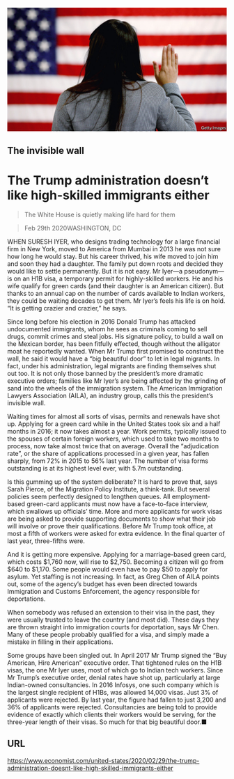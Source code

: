 ![](./images/20200229_USP004_0.jpg)

## The invisible wall

# The Trump administration doesn’t like high-skilled immigrants either

> The White House is quietly making life hard for them

> Feb 29th 2020WASHINGTON, DC

WHEN SURESH IYER, who designs trading technology for a large financial firm in New York, moved to America from Mumbai in 2013 he was not sure how long he would stay. But his career thrived, his wife moved to join him and soon they had a daughter. The family put down roots and decided they would like to settle permanently. But it is not easy. Mr Iyer—a pseudonym—is on an H1B visa, a temporary permit for highly-skilled workers. He and his wife qualify for green cards (and their daughter is an American citizen). But thanks to an annual cap on the number of cards available to Indian workers, they could be waiting decades to get them. Mr Iyer’s feels his life is on hold. “It is getting crazier and crazier,” he says.

Since long before his election in 2016 Donald Trump has attacked undocumented immigrants, whom he sees as criminals coming to sell drugs, commit crimes and steal jobs. His signature policy, to build a wall on the Mexican border, has been fitfully effected, though without the alligator moat he reportedly wanted. When Mr Trump first promised to construct the wall, he said it would have a “big beautiful door” to let in legal migrants. In fact, under his administration, legal migrants are finding themselves shut out too. It is not only those banned by the president’s more dramatic executive orders; families like Mr Iyer’s are being affected by the grinding of sand into the wheels of the immigration system. The American Immigration Lawyers Association (AILA), an industry group, calls this the president’s invisible wall.

Waiting times for almost all sorts of visas, permits and renewals have shot up. Applying for a green card while in the United States took six and a half months in 2016; it now takes almost a year. Work permits, typically issued to the spouses of certain foreign workers, which used to take two months to process, now take almost twice that on average. Overall the “adjudication rate”, or the share of applications processed in a given year, has fallen sharply, from 72% in 2015 to 56% last year. The number of visa forms outstanding is at its highest level ever, with 5.7m outstanding.

Is this gumming up of the system deliberate? It is hard to prove that, says Sarah Pierce, of the Migration Policy Institute, a think-tank. But several policies seem perfectly designed to lengthen queues. All employment-based green-card applicants must now have a face-to-face interview, which swallows up officials’ time. More and more applicants for work visas are being asked to provide supporting documents to show what their job will involve or prove their qualifications. Before Mr Trump took office, at most a fifth of workers were asked for extra evidence. In the final quarter of last year, three-fifths were.

And it is getting more expensive. Applying for a marriage-based green card, which costs $1,760 now, will rise to $2,750. Becoming a citizen will go from $640 to $1,170. Some people would even have to pay $50 to apply for asylum. Yet staffing is not increasing. In fact, as Greg Chen of AILA points out, some of the agency’s budget has even been directed towards Immigration and Customs Enforcement, the agency responsible for deportations.

When somebody was refused an extension to their visa in the past, they were usually trusted to leave the country (and most did). These days they are thrown straight into immigration courts for deportation, says Mr Chen. Many of these people probably qualified for a visa, and simply made a mistake in filling in their applications.

Some groups have been singled out. In April 2017 Mr Trump signed the “Buy American, Hire American” executive order. That tightened rules on the H1B visas, the one Mr Iyer uses, most of which go to Indian tech workers. Since Mr Trump’s executive order, denial rates have shot up, particularly at large Indian-owned consultancies. In 2016 Infosys, one such company which is the largest single recipient of H1Bs, was allowed 14,000 visas. Just 3% of applicants were rejected. By last year, the figure had fallen to just 3,200 and 36% of applicants were rejected. Consultancies are being told to provide evidence of exactly which clients their workers would be serving, for the three-year length of their visas. So much for that big beautiful door.■

## URL

https://www.economist.com/united-states/2020/02/29/the-trump-administration-doesnt-like-high-skilled-immigrants-either
